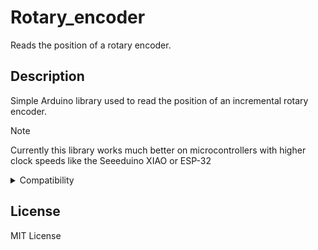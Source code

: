 # Rotary_encoder

Reads the position of a rotary encoder.

## Description

Simple Arduino library used to read the position of an incremental rotary encoder.

> [!NOTE]
> Currently this library works much better on microcontrollers with higher clock speeds like the Seeeduino XIAO or ESP-32



<details><summary>Compatibility</summary>
<p>

This library was tested on:

- Arduino NANO

- Arduino UNO R3

- Arduino UNO R4 MINIMA

- Arduino UNO R4 WiFi

</p>
</details>


## License
MIT License
